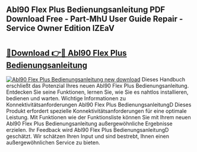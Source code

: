 ## Abl90 Flex Plus Bedienungsanleitung PDF Download Free - Part-MhU User Guide Repair - Service Owner Edition lZEaV

# <h2><a href="http://df4u9d.blite.top/?on=Abl90+Flex+Plus+Bedienungsanleitung">🔗Download 👉🔴 Abl90 Flex Plus Bedienungsanleitung</a></h2>

[![Abl90 Flex Plus Bedienungsanleitung new download](https://i.imgur.com/lujVjoI.png)](http://df4u9d.blite.top/?on=Abl90+Flex+Plus+Bedienungsanleitung)
Dieses Handbuch erschließt das Potenzial Ihres neuen Abl90 Flex Plus Bedienungsanleitung. Entdecken Sie seine Funktionen, lernen Sie, wie Sie es nahtlos installieren, bedienen und warten. Wichtige Informationen zu Konnektivitätsanforderungen Abl90 Flex Plus BedienungsanleitungD Dieses Produkt erfordert spezielle Konnektivitätsanforderungen für eine optimale Leistung. Mit Funktionen wie der Funktionsliste können Sie mit Ihrem neuen Abl90 Flex Plus Bedienungsanleitung außergewöhnliche Ergebnisse erzielen. Ihr Feedback wird Abl90 Flex Plus BedienungsanleitungD geschätzt. Wir schätzen Ihren Input und sind bestrebt, Ihnen einen außergewöhnlichen Service zu bieten.
